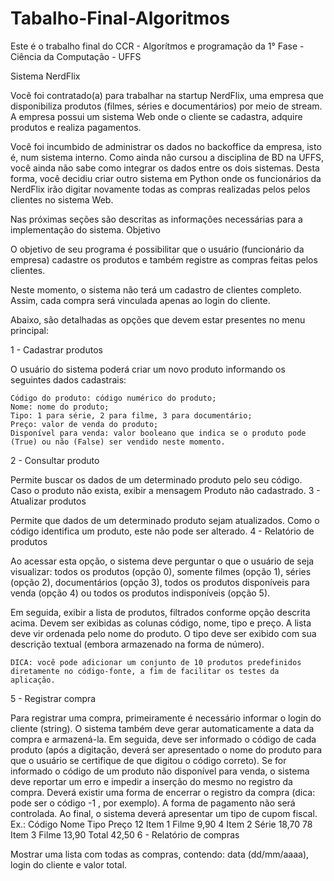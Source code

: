 # Tabalho-Final-Algoritmos
Este é o trabalho final do CCR - Algorítmos e programação da 1° Fase - Ciência da Computação - UFFS

Sistema NerdFlix

Você foi contratado(a) para trabalhar na startup NerdFlix, uma empresa que disponibiliza produtos (filmes, séries e documentários) por meio de stream. A empresa possui um sistema Web onde o cliente se cadastra, adquire produtos e realiza pagamentos.

Você foi incumbido de administrar os dados no backoffice da empresa, isto é, num sistema interno. Como ainda não cursou a disciplina de BD na UFFS, você ainda não sabe como integrar os dados entre os dois sistemas. Desta forma, você decidiu criar outro sistema em Python onde os funcionários da NerdFlix irão digitar novamente todas as compras realizadas pelos pelos clientes no sistema Web.

Nas próximas seções são descritas as informações necessárias para a implementação do sistema.
Objetivo

O objetivo de seu programa é possibilitar que o usuário (funcionário da empresa) cadastre os produtos e também registre as compras feitas pelos clientes.

Neste momento, o sistema não terá um cadastro de clientes completo. Assim, cada compra será vinculada apenas ao login do cliente.

Abaixo, são detalhadas as opções que devem estar presentes no menu principal:

 
1 - Cadastrar produtos

O usuário do sistema poderá criar um novo produto informando os seguintes dados cadastrais:

    Código do produto: código numérico do produto;
    Nome: nome do produto;
    Tipo: 1 para série, 2 para filme, 3 para documentário;
    Preço: valor de venda do produto;
    Disponível para venda: valor booleano que indica se o produto pode (True) ou não (False) ser vendido neste momento.

2 - Consultar produto

Permite buscar os dados de um determinado produto pelo seu código. Caso o produto não exista, exibir a mensagem Produto não cadastrado.
3 - Atualizar produtos

Permite que dados de um determinado produto sejam atualizados. Como o código identifica um produto, este não pode ser alterado.
4 - Relatório de produtos

Ao acessar esta opção, o sistema deve perguntar o que o usuário de seja visualizar: todos os produtos (opção 0), somente filmes (opção 1), séries (opção 2), documentários (opção 3), todos os produtos disponíveis para venda (opção 4) ou todos os produtos indisponíveis (opção 5).

Em seguida, exibir a lista de produtos, filtrados conforme opção descrita acima. Devem ser exibidas as colunas código, nome, tipo e preço. A lista deve vir ordenada pelo nome do produto. O tipo deve ser exibido com sua descrição textual (embora armazenado na forma de número).

    DICA: você pode adicionar um conjunto de 10 produtos predefinidos diretamente no código-fonte, a fim de facilitar os testes da aplicação.

5 - Registrar compra

Para registrar uma compra, primeiramente é necessário informar o login do cliente (string). O sistema também deve gerar automaticamente a data da compra e armazená-la. Em seguida, deve ser informado o código de cada produto (após a digitação, deverá ser apresentado o nome do produto para que o usuário se certifique de que digitou o código correto). Se for informado o código de um produto não disponível para venda, o sistema deve reportar um erro e impedir a inserção do mesmo no registro da compra. Deverá existir uma forma de encerrar o registro da compra (dica: pode ser o código -1 , por exemplo). A forma de pagamento não será controlada. Ao final, o sistema deverá apresentar um tipo de cupom fiscal. Ex.:
Código 	Nome 	Tipo 	Preço
12 	Item 1 	Filme 	9,90
4 	Item 2 	Série 	18,70
78 	Item 3 	Filme 	13,90
		        Total 	42,50
6 - Relatório de compras

Mostrar uma lista com todas as compras, contendo: data (dd/mm/aaaa), login do cliente e valor total.

